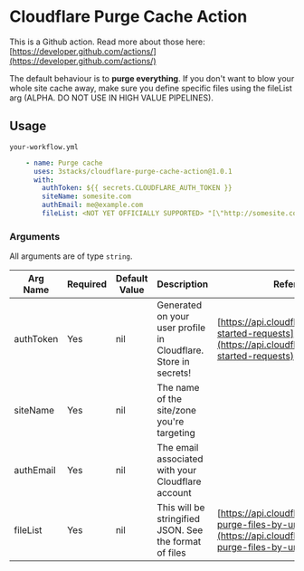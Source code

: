# Cloudflare Purge Cache Action

This is a Github action. Read more about those here: [https://developer.github.com/actions/](https://developer.github.com/actions/)

The default behaviour is to **purge everything**. If you don't want to blow your whole site cache away, 
make sure you define specific files using the fileList arg (ALPHA. DO NOT USE IN HIGH VALUE PIPELINES).

## Usage

`your-workflow.yml`
```yaml
    - name: Purge cache
      uses: 3stacks/cloudflare-purge-cache-action@1.0.1
      with:
        authToken: ${{ secrets.CLOUDFLARE_AUTH_TOKEN }}
        siteName: somesite.com
        authEmail: me@example.com
        fileList: <NOT YET OFFICIALLY SUPPORTED> "[\"http://somesite.com/index.html\",\"http://somesite.com/cat-picture.jpg\"]"
```

### Arguments

All arguments are of type `string`.

| Arg Name  | Required | Default Value | Description | Reference |
| --------- | -------- | ------------- | ---------- | --------- |
| authToken | Yes      | nil           | Generated on your user profile in Cloudflare. Store in secrets!     | [https://api.cloudflare.com/#getting-started-requests](https://api.cloudflare.com/#getting-started-requests) |
| siteName  | Yes      | nil           | The name of the site/zone you're targeting          |           |
| authEmail | Yes      | nil           | The email associated with your Cloudflare account         |           |
| fileList | Yes      | nil           | This will be stringified JSON. See the format of files  | [https://api.cloudflare.com/#zone-purge-files-by-url](https://api.cloudflare.com/#zone-purge-files-by-url)          |